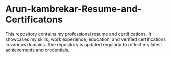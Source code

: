 # Arun-kambrekar-Resume-and-Certificatons
This repository contains my professional resume and certifications. It showcases my skills, work experience, education, and verified certifications in various domains. The repository is updated regularly to reflect my latest achievements and credentials.
